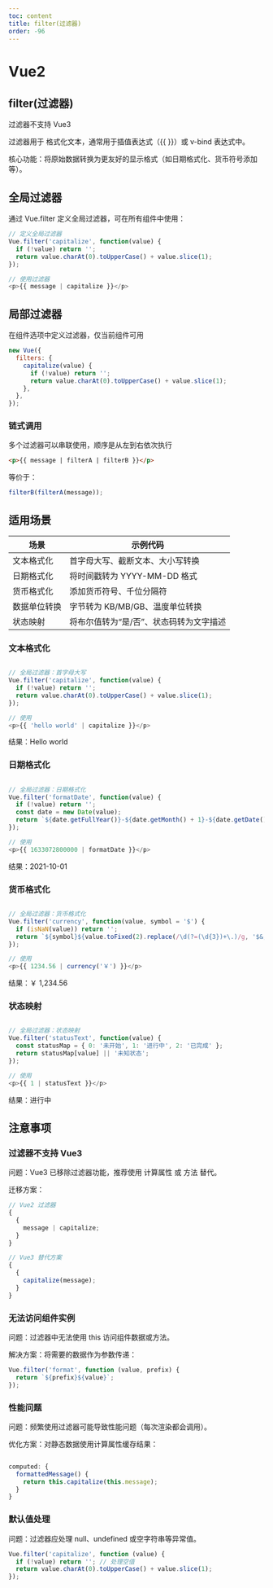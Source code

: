 ```yaml
---
toc: content
title: filter(过滤器)
order: -96
---
```


# Vue2

## filter(过滤器)

过滤器不支持 Vue3

过滤器用于 格式化文本，通常用于插值表达式（{{ }}）或 v-bind 表达式中。

核心功能：将原始数据转换为更友好的显示格式（如日期格式化、货币符号添加等）。

## 全局过滤器

通过 Vue.filter 定义全局过滤器，可在所有组件中使用：

```js
// 定义全局过滤器
Vue.filter('capitalize', function(value) {
  if (!value) return '';
  return value.charAt(0).toUpperCase() + value.slice(1);
});

// 使用过滤器
<p>{{ message | capitalize }}</p>
```

## 局部过滤器

在组件选项中定义过滤器，仅当前组件可用

```js
new Vue({
  filters: {
    capitalize(value) {
      if (!value) return '';
      return value.charAt(0).toUpperCase() + value.slice(1);
    },
  },
});
```

### 链式调用

多个过滤器可以串联使用，顺序是从左到右依次执行

```html
<p>{{ message | filterA | filterB }}</p>
```

等价于：

```js
filterB(filterA(message));
```

## 适用场景

| 场景         | 示例代码                                |
| ------------ | --------------------------------------- |
| 文本格式化   | 首字母大写、截断文本、大小写转换        |
| 日期格式化   | 将时间戳转为 YYYY-MM-DD 格式            |
| 货币格式化   | 添加货币符号、千位分隔符                |
| 数据单位转换 | 字节转为 KB/MB/GB、温度单位转换         |
| 状态映射     | 将布尔值转为“是/否”、状态码转为文字描述 |

### 文本格式化

```javascript

// 全局过滤器：首字母大写
Vue.filter('capitalize', function(value) {
  if (!value) return '';
  return value.charAt(0).toUpperCase() + value.slice(1);
});

// 使用
<p>{{ 'hello world' | capitalize }}</p>

```

结果：Hello world

### 日期格式化

```javascript

// 全局过滤器：日期格式化
Vue.filter('formatDate', function(value) {
  if (!value) return '';
  const date = new Date(value);
  return `${date.getFullYear()}-${date.getMonth() + 1}-${date.getDate()}`;
});

// 使用
<p>{{ 1633072800000 | formatDate }}</p>

```

结果：2021-10-01

### 货币格式化

```javascript

// 全局过滤器：货币格式化
Vue.filter('currency', function(value, symbol = '$') {
  if (isNaN(value)) return '';
  return `${symbol}${value.toFixed(2).replace(/\d(?=(\d{3})+\.)/g, '$&,')}`;
});

// 使用
<p>{{ 1234.56 | currency('￥') }}</p>
```

结果：￥ 1,234.56

### 状态映射

```javascript

// 全局过滤器：状态映射
Vue.filter('statusText', function(value) {
  const statusMap = { 0: '未开始', 1: '进行中', 2: '已完成' };
  return statusMap[value] || '未知状态';
});

// 使用
<p>{{ 1 | statusText }}</p>

```

结果：进行中

## 注意事项

### 过滤器不支持 Vue3

问题：Vue3 已移除过滤器功能，推荐使用 计算属性 或 方法 替代。

迁移方案：

```javascript
// Vue2 过滤器
{
  {
    message | capitalize;
  }
}

// Vue3 替代方案
{
  {
    capitalize(message);
  }
}
```

### 无法访问组件实例

问题：过滤器中无法使用 this 访问组件数据或方法。

解决方案：将需要的数据作为参数传递：

```javascript
Vue.filter('format', function (value, prefix) {
  return `${prefix}${value}`;
});
```

### 性能问题

问题：频繁使用过滤器可能导致性能问题（每次渲染都会调用）。

优化方案：对静态数据使用计算属性缓存结果：

```javascript

computed: {
  formattedMessage() {
    return this.capitalize(this.message);
  }
}
```

### 默认值处理

问题：过滤器应处理 null、undefined 或空字符串等异常值。

```javascript
Vue.filter('capitalize', function (value) {
  if (!value) return ''; // 处理空值
  return value.charAt(0).toUpperCase() + value.slice(1);
});
```

<BackTop></BackTop>
<SplashCursor></SplashCursor>
